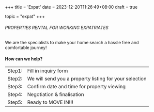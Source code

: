 +++
title = 'Expat'
date = 2023-12-20T11:26:49+08:00
draft = true

topic = "expat" 
+++

###### PROPERTIES RENTAL FOR WORKING EXPATRIATES

We are the specialists to make your home search a hassle free and comfortable journey!

#### How can we help? 

| | |
| --- | --- |
|Step1:| Fill in inquiry form |
|Step2:| We will send you a property listing for your selection |
|Step3:| Confirm date and time for property viewing | 
|Step4:| Negotiation & finalisation |
|Step5:| Ready to MOVE IN!!! |
